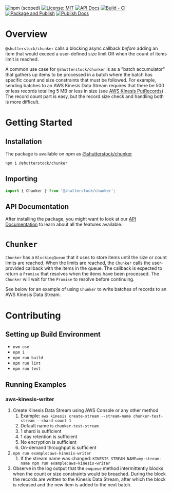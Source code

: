 ![npm (scoped)](https://img.shields.io/npm/v/%40shutterstock/chunker) [![License: MIT](https://img.shields.io/badge/License-MIT-green.svg)](https://opensource.org/licenses/MIT) [![API Docs](https://img.shields.io/badge/API%20Docs-View%20Here-blue)](https://tech.shutterstock.com/chunker/) [![Build - CI](https://github.com/shutterstock/chunker/actions/workflows/ci.yml/badge.svg)](https://github.com/shutterstock/chunker/actions/workflows/ci.yml) [![Package and Publish](https://github.com/shutterstock/chunker/actions/workflows/publish.yml/badge.svg)](https://github.com/shutterstock/chunker/actions/workflows/publish.yml) [![Publish Docs](https://github.com/shutterstock/chunker/actions/workflows/docs.yml/badge.svg)](https://github.com/shutterstock/chunker/actions/workflows/docs.yml)

# Overview

`@shutterstock/chunker` calls a blocking async callback _before_ adding an item that would exceed a user-defined size limit OR when the count of items limit is reached.

A common use case for `@shutterstock/chunker` is as a "batch accumulator" that gathers up items to be processed in a batch where the batch has specific count and size constraints that must be followed.  For example, sending batches to an AWS Kinesis Data Stream requires that there be 500 or less records totalling 5 MB or less in size (see [AWS Kinesis PutRecords](https://docs.aws.amazon.com/kinesis/latest/APIReference/API_PutRecords.html)) .  The record count part is easy, but the record size check and handling both is more difficult.

# Getting Started

## Installation

The package is available on npm as [@shutterstock/chunker](https://www.npmjs.com/package/@shutterstock/chunker)

`npm i @shutterstock/chunker`

## Importing

```typescript
import { Chunker } from '@shutterstock/chunker';
```

## API Documentation

After installing the package, you might want to look at our [API Documentation](https://tech.shutterstock.com/chunker/) to learn about all the features available.

# `Chunker`

`Chunker` has a `BlockingQueue` that it uses to store items until the size or count limits are reached.  When the limits are reached, the `Chunker` calls the user-provided callback with the items in the queue. The callback is expected to return a `Promise` that resolves when the items have been processed. The `Chunker` will wait for the `Promise` to resolve before continuing.

See below for an example of using `Chunker` to write batches of records to an AWS Kinesis Data Stream.

# Contributing

## Setting up Build Environment

- `nvm use`
- `npm i`
- `npm run build`
- `npm run lint`
- `npm run test`

## Running Examples

### aws-kinesis-writer

1. Create Kinesis Data Stream using AWS Console or any other method
   1. Example: `aws kinesis create-stream --stream-name chunker-test-stream --shard-count 1`
   2. Default name is `chunker-test-stream`
   3. 1 shard is sufficient
   4. 1 day retention is sufficient
   5. No encryption is sufficient
   6. On-demand throughput is sufficient
2. `npm run example:aws-kinesis-writer`
   1. If the stream name was changed: `KINESIS_STREAM_NAME=my-stream-name npm run example:aws-kinesis-writer`
3. Observe in the log output that the `enqueue` method intermittently blocks when the count or size constraints would be breached.  During the block the records are written to the Kinesis Data Stream, after which the block is released and the new item is added to the next batch.
